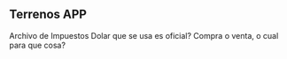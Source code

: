 ## Terrenos APP

Archivo de Impuestos
Dolar que se usa es oficial? Compra o venta, o cual para que cosa?
